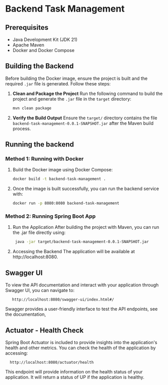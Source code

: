 # Backend Task Management

## Prerequisites
- Java Development Kit (JDK 21)
- Apache Maven
- Docker and Docker Compose

## Building the Backend
Before building the Docker image, ensure the project is built and the required `.jar` file is generated. Follow these steps:

1. **Clean and Package the Project**
   Run the following command to build the project and generate the `.jar` file in the `target` directory:

   ```bash
   mvn clean package
   ```

2. **Verify the Build Output**
   Ensure the `target/` directory contains the file `backend-task-management-0.0.1-SNAPSHOT.jar` after the Maven build process.

## Running the backend

### Method 1: Running with Docker
1. Build the Docker image using Docker Compose:
   ```bash
   docker build -t backend-task-management .
   ```

2. Once the image is built successfully, you can run the backend service with:

   ```bash
   docker run -p 8080:8080 backend-task-management 
   ```


### Method 2: Running Spring Boot App

1. Run the Application
   After building the project with Maven, you can run the .jar file directly using:

   ```bash
    java -jar target/backend-task-management-0.0.1-SNAPSHOT.jar
   ```

2. Accessing the Backend 
   The application will be available at http://localhost:8080.

## Swagger UI
To view the API documentation and interact with your application through Swagger UI, you can navigate to:

       http://localhost:8080/swagger-ui/index.html#/

Swagger provides a user-friendly interface to test the API endpoints, see the documentation,

## Actuator - Health Check
Spring Boot Actuator is included to provide insights into the application's health and other metrics.
You can check the health of the application by accessing:

      http://localhost:8080/actuator/health

This endpoint will provide information on the health status of your application. 
It will return a status of UP if the application is healthy.

